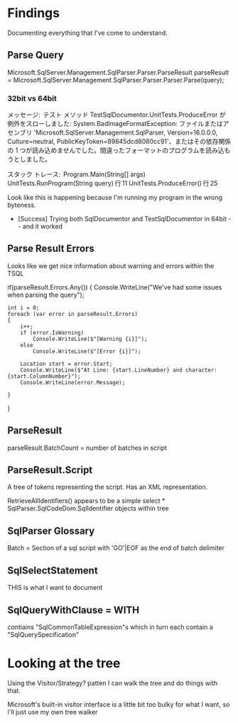 # Findings
Documenting everything that I've come to understand.

## Parse Query
Microsoft.SqlServer.Management.SqlParser.Parser.ParseResult parseResult = Microsoft.SqlServer.Management.SqlParser.Parser.Parser.Parse(query);

### 32bit vs 64bit
メッセージ: 
テスト メソッド TestSqlDocumentor.UnitTests.ProduceError が例外をスローしました: 
System.BadImageFormatException: ファイルまたはアセンブリ 'Microsoft.SqlServer.Management.SqlParser, Version=16.0.0.0, Culture=neutral, PublicKeyToken=89845dcd8080cc91'、またはその依存関係の 1 つが読み込めませんでした。間違ったフォーマットのプログラムを読み込もうとしました。

  スタック トレース: 
Program.Main(String[] args)
UnitTests.RunProgram(String query) 行 11
UnitTests.ProduceError() 行 25

Look like this is happening because I'm running my program in the wrong byteness.
- [Success] Trying both SqlDocumentor and TestSqlDocumentor in 64bit -- and it worked

## Parse Result Errors
Looks like we get nice information about warning and errors within the TSQL

if(parseResult.Errors.Any())
{
    Console.WriteLine("We've had some issues when parsing the query");

    int i = 0;
    foreach (var error in parseResult.Errors)
    {
        i++;
        if (error.IsWarning)
            Console.WriteLine($"[Warning {i}]");
        else
            Console.WriteLine($"[Error {i}]");

        Location start = error.Start;
        Console.WriteLine($"At Line: {start.LineNumber} and character: {start.ColumnNumber}");
        Console.WriteLine(error.Message);

    }
}

## ParseResult

parseResult.BatchCount = number of batches in script


## ParseResult.Script
A tree of tokens representing the script. Has an XML representation.

RetrieveAllIdentifiers()
appears to be a simple select * SqlParser.SqlCodeDom.SqlIdentifier objects within tree

## SqlParser Glossary
Batch = Section of a sql script with 'GO'|EOF as the end of batch delimiter


## SqlSelectStatement
THIS is what I want to document

## SqlQueryWithClause = WITH
contiains "SqlCommonTableExpression"s which in turn each contain a "SqlQuerySpecification"




# Looking at the tree

Using the Visitor/Strategy? patten I can walk the tree and do things with that.

Microsoft's built-in visitor interface is a little bit too bulky for what I want, so I'll just use my own tree walker